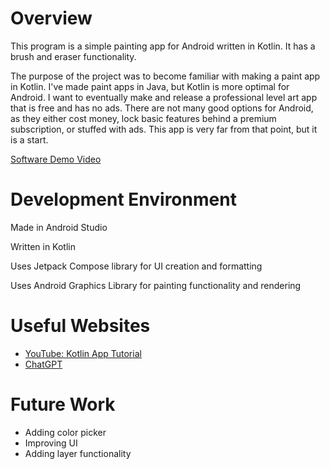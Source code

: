 # Overview

This program is a simple painting app for Android written in Kotlin. It has a brush and eraser functionality.

The purpose of the project was to become familiar with making a paint app in Kotlin. I've made paint apps in Java, but Kotlin is more optimal for Android. I want to eventually make and release a professional level art app that is free and has no ads. There are not many good options for Android, as they either cost money, lock basic features behind a premium subscription, or stuffed with ads. This app is very far from that point, but it is a start. 

[Software Demo Video](https://www.youtube.com/watch?v=I4q-gq5QKSA)

# Development Environment

Made in Android Studio

Written in Kotlin

Uses Jetpack Compose library for UI creation and formatting

Uses Android Graphics Library for painting functionality and rendering

# Useful Websites


- [YouTube: Kotlin App Tutorial](https://www.youtube.com/playlist?list=PLt72zDbwBnAX60sv1sKuAS3TkenDj2F2I)
- [ChatGPT](https://chatgpt.com)

# Future Work

- Adding color picker
- Improving UI
- Adding layer functionality
